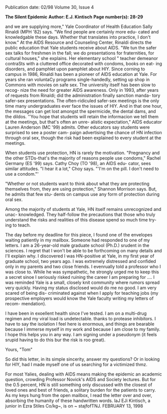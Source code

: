 Publication date: 02/98
Volume 30, Issue 4

**The Silent Epidemic**
**Author: E.J. Kintisch**
**Page number(s): 28-29**

and we are supplying more," Yale Coordinator 
of Health Education Sally Rinaldi (MPH '82) 
says. "We find people are certainly more edu-
cated and knowledgable these days. Whether 
that translates into practice, I don't know." 
At the AIDS Resource and Counseling 
Center, Rinaldi directs the public education 
that Yale students receive about AIDS. "We 
tun the safer sex talks for freshmen in the fall; 
we do presentations for fraternities, for cultural 
houses," she explains. Her elementary school 
" teacher demeanor contraSts with a cluttered 
office decorated with condoms, books on eat-
ing disorders, and pamphlet upon pamphlet 
about HIY. Since corning to campus in 1986, 
Rinaldi has been a pioneer of AIDS education 
at Yale. For years she ran voluntaCy programs 
single-handedly, setting up shop in Commons 
with movies on safe sex. 
The university itself has been slow to recog-
nize the need for greater AIDS awareness. Only 
in 1993, after years of requests from Rinaldi; 
did the administration finally sanction manda-
tory safer-sex presentations. 
The often-ridiculed safer-sex meetings is 
the only time many undergraduates ever face 
the issues of HIY. And in that one hour, the 
messages can get lost amongst the spermicide, 
the dental dams, and the dildos. ''You hope 
that students will retain the informacion we tell 
them at the meetings, but that's often an unre-
alistic expectation," AIDS educator Lauren 
Anderson (MC '99) admits. Other educators 
say students were surprised to see a poster cam-
paign advertising the chance of HN infection 
through oral sex, though the risk had been 
explained to every student at the meetings. 


When students use protection, HN is 
rarely the motivation. "Pregnancy and the 
other STDs-that's the majority of reasons 
people use condoms," Rachel Germany (ES 
'99) says. Cathy Choy (TO '98), an AIDS edu-
cator, sees similar attitudes. "I hear it a lot," 
Choy says. "'I'm on the pill. I don't need to use 
a condom."' 

"Whether or not students want to think 
about what they are protecting themselves 
from, they are using protection," Shannon 
Morrison says. But, he admits that few stu-
dents on campus use any form of protection 
during oral sex. 

Among the majority of students at Yale, 
HN itself remains unrecognized and unac-
knowledged. They half-follow the precautions 
that those who truly understand the risks and 
realities of this disease spend so much time try-
ing to teach. 


The day before my deadline for this 
piece, I found one of the envelopes 
waiting patiently in my mailbox. 
Someone had responded to one of my letters. 
I am a 26-year-old male graduate school 
(Ph.D.) srudent in the sciences. I regret that I 
won't be able to be forthcoming on many 
details and I'll explain why. 
I discovered I was HN-positive at Yale, in 
my first year of graduate school, two years 
ago. I was extremely distressed and confided 
only in my parents and two close friends. I 
evenrually told a professor who I was close to. 
While he was sympathetic, he strongly urged 
me to keep this a secret sinoe I seriously 
risked ruining the career I am preparing 
for .... I was reminded Yale is a small, closely 
knit community where rumors spread very 
quickly. Having my status disclosed would 
do me no good. I am very scared of being dis-
criminated against when I apply for teaching 
jobs (my prospective employers would know 
the Yale faculty writing my letters of recom-
mendation). 

I have been in exoellent health since I've 
tested. I am on a multi-drug regimen and my 
viral load is undetectable. thanks to protease 
inhibitors. I have to say the isolation I feel 
here is enormous, and things are bearable 
because I immerse myself in my work and 
because I am close to my family. I hope this 
helps you in any way. I am signing under a 
pseudonym (it feels srupid having to do this 
bur the risk is roo great). 

Yours, 
"Tom" 

So did this letter, in its simple sincerity, 
answer my questions? Or in looking for 
HIY, had I made myself one of us searching 
for a victimized thmz. 

For most Yalies, dealing with AIDS 
means making the epidemic an academic 
question, crowding Professor Novick's AIDS 
and Society lectures. But for the 0.5 percent, 
HN is still something only discussed with 
the closest of loved ones and best of friends, 
a solitary burden for the patients to carry. As 
my keys hung from the open mailbox, I read 
the letter over and over, absorbing the 
humanity of these handwritten words. laJ 
EJi Kintisch, a junior in Ezra Stiles Co/kg~, is on 
~ 
stajfofTNJ. 
FEBRUARY 13, 1998